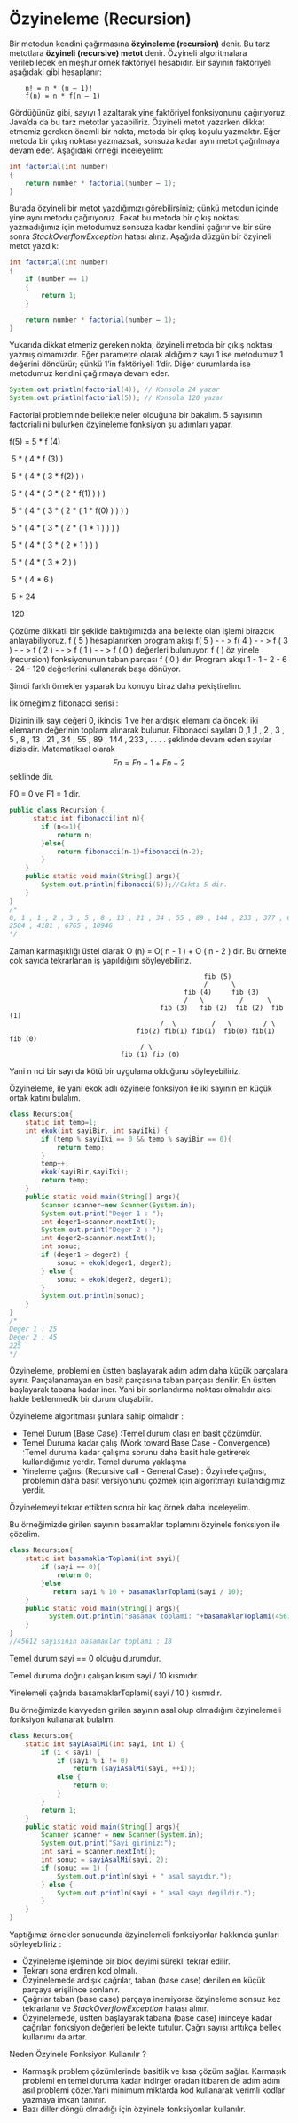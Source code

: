 # Özyineleme (Recursion)

Bir metodun kendini çağırmasına **özyineleme (recursion)** denir. Bu tarz metotlara **özyineli (recursive) metot** denir. Özyineli algoritmalara verilebilecek en meşhur örnek faktöriyel hesabıdır. Bir sayının faktöriyeli aşağıdaki gibi hesaplanır:

		n! = n * (n – 1)!
		f(n) = n * f(n – 1)

Gördüğünüz gibi, sayıyı 1 azaltarak yine faktöriyel fonksiyonunu çağırıyoruz. Java’da da bu tarz metotlar yazabiliriz. Özyineli metot yazarken dikkat etmemiz gereken önemli bir nokta, metoda bir çıkış koşulu yazmaktır. Eğer metoda bir çıkış noktası yazmazsak, sonsuza kadar aynı metot çağrılmaya devam eder. Aşağıdaki örneği inceleyelim:

```java
int factorial(int number)
{
	return number * factorial(number – 1);
}
```

Burada özyineli bir metot yazdığımızı görebilirsiniz; çünkü metodun içinde yine aynı metodu çağırıyoruz. Fakat bu metoda bir çıkış noktası yazmadığımız için metodumuz sonsuza kadar kendini çağırır ve bir süre sonra _StackOverflowException_ hatası alırız. Aşağıda düzgün bir özyineli metot yazdık:

```java
int factorial(int number)
{
	if (number == 1)
	{
		return 1;
	}

    return number * factorial(number – 1);
}
```

Yukarıda dikkat etmeniz gereken nokta, özyineli metoda bir çıkış noktası yazmış olmamızdır. Eğer parametre olarak aldığımız sayı 1 ise metodumuz 1 değerini döndürür; çünkü 1’in faktöriyeli 1’dir. Diğer durumlarda ise metodumuz kendini çağırmaya devam eder.

```java
System.out.println(factorial(4)); // Konsola 24 yazar
System.out.println(factorial(5)); // Konsola 120 yazar
```



Factorial probleminde bellekte neler olduğuna bir bakalım. 5 sayısının factoriali ni bulurken özyineleme fonksiyon şu adımları yapar.

f(5)     =    5 * f (4)

​				5 * ( 4 * f (3) )

​				5 * ( 4 * ( 3 *  f(2) ) )

​				5 * ( 4 * ( 3 * ( 2 * f(1) ) ) )

​				5 * ( 4 * ( 3 * ( 2 * ( 1 * f(0) ) ) ) )

​				5 * ( 4 * ( 3 * ( 2 * ( 1 * 1 ) ) ) ) 

​				5 * ( 4 * ( 3 * ( 2 * 1 ) ) )

​				5 * ( 4 * ( 3 * 2 ) )

​				5 * ( 4 * 6 )

​				5 * 24

​				120

Çözüme dikkatli bir şekilde baktığımızda ana bellekte olan işlemi birazcık anlayabiliyoruz. f ( 5 ) hesaplanırken program akışı f( 5 )  - - > f( 4 ) - - > f ( 3 )  - - > f ( 2 )  - - > f ( 1 ) - - > f ( 0 ) değerleri bulunuyor. f ( )  öz yinele  (recursion) fonksiyonunun taban parçası f ( 0 ) dır. Program akışı 1 - 1 - 2 - 6  - 24 - 120 değerlerini kullanarak başa dönüyor.

Şimdi farklı örnekler yaparak bu konuyu biraz daha pekiştirelim.

İlk örneğimiz fibonacci serisi : 

 Dizinin ilk sayı değeri 0, ikincisi 1 ve her ardışık elemanı da önceki iki elemanın değerinin toplamı alınarak bulunur. Fibonacci sayıları 0 ,1 ,1 , 2 , 3  , 5 , 8 , 13 , 21 , 34 , 55 , 89 , 144 , 233 , . . . . şeklinde devam eden sayılar dizisidir. Matematiksel olarak  
$$
Fn = F n-1 +F n-2
$$
şeklinde dir. 

F0 = 0 ve F1 = 1 dir.

```java
public class Recursion {
      static int fibonacci(int n){
        if (n<=1){
            return n;
        }else{
            return fibonacci(n-1)+fibonacci(n-2);
        }
    }
    public static void main(String[] args){
        System.out.println(fibonacci(5));//Cıktı 5 dir.
    }
}
/*
0, 1 , 1 , 2 , 3 , 5 , 8 , 13 , 21 , 34 , 55 , 89 , 144 , 233 , 377 , 610 , 987 , 1597 ,
2584 , 4181 , 6765 , 10946
*/
```

Zaman karmaşıklığı üstel olarak O (n)  = O( n - 1 ) + O ( n - 2 ) dir. Bu örnekte çok sayıda tekrarlanan iş yapıldığını söyleyebiliriz.

```
                   								 fib (5)    
                    							 /      \ 
               								fib (4)     fib (3)    
             								/ 	\         /      \ 
        							  fib (3) 	fib (2)  fib (2)  fib (1) 
       								  /  \         /   \       	/ \ 
  								fib(2) fib(1) fib(1)  fib(0) fib(1) fib (0) 
  								 / \ 
							fib (1) fib (0)
```

 Yani n nci bir sayı da kötü bir uygulama olduğunu söyleyebiliriz.

Özyineleme, ile yani ekok adlı özyinele fonksiyon ile iki sayının en küçük ortak katını bulalım.

```java
class Recursion{
    static int temp=1;
    int ekok(int sayiBir, int sayiIki) {
        if (temp % sayiIki == 0 && temp % sayiBir == 0){
            return temp;
        }
        temp++;
        ekok(sayiBir,sayiIki);
        return temp;
    }
    public static void main(String[] args){
        Scanner scanner=new Scanner(System.in);
        System.out.print("Deger 1 : ");
        int deger1=scanner.nextInt();
        System.out.print("Deger 2 : ");
        int deger2=scanner.nextInt();
        int sonuc;
        if (deger1 > deger2) {
            sonuc = ekok(deger1, deger2);
        } else {
            sonuc = ekok(deger2, deger1);
        }
        System.out.println(sonuc);
    }
}
/*
Deger 1 : 25
Deger 2 : 45
225
*/
```

Özyineleme, problemi en üstten başlayarak adım adım daha küçük parçalara ayırır. Parçalanamayan en basit parçasına taban parçası denilir. En üstten başlayarak tabana kadar iner. Yani bir sonlandırma noktası olmalıdır aksi halde beklenmedik bir durum oluşabilir. 

Özyineleme algoritması şunlara sahip olmalıdır :

- Temel Durum (Base Case) :Temel durum olası en basit çözümdür.
- Temel Duruma kadar çalış (Work toward Base Case - Convergence) :Temel duruma kadar çalışma sorunu daha basit hale getirerek kullandığımız yerdir. Temel duruma yaklaşma
- Yineleme çağrısı (Recursive call - General Case) : Özyinele çağrısı, problemin daha basit versiyonunu çözmek için algoritmayı kullandığımız yerdir. 

Özyinelemeyi tekrar ettikten sonra bir kaç örnek daha inceleyelim.

Bu örneğimizde girilen sayının basamaklar toplamını özyinele fonksiyon ile çözelim.

```java
class Recursion{
    static int basamaklarToplami(int sayi){
        if (sayi == 0){
            return 0;
        }else
           return sayi % 10 + basamaklarToplami(sayi / 10);
    }
    public static void main(String[] args){
  		  System.out.println("Basamak toplami: "+basamaklarToplami(45612));
    }
}
//45612 sayısının basamaklar toplamı : 18 
```

Temel durum sayi == 0 olduğu durumdur.

Temel duruma doğru çalışan kısım sayi / 10 kısmıdır.

Yinelemeli çağrıda basamaklarToplami( sayi / 10 ) kısmıdır.

Bu örneğimizde klavyeden girilen sayının asal olup olmadığını özyinelemeli fonksiyon kullanarak bulalım.

```java
class Recursion{
    static int sayiAsalMi(int sayi, int i) {
        if (i < sayi) {
            if (sayi % i != 0)
                return (sayiAsalMi(sayi, ++i));
            else {
                return 0;
            }
        }
        return 1;
    }
    public static void main(String[] args){
        Scanner scanner = new Scanner(System.in);
        System.out.print("Sayi giriniz:");
        int sayi = scanner.nextInt();
        int sonuc = sayiAsalMi(sayi, 2);
        if (sonuc == 1) {
            System.out.println(sayi + " asal sayıdır.");
        } else {
            System.out.println(sayi + " asal sayı degildir.");
        }
    }
}
```

Yaptığımız örnekler sonucunda özyinelemeli fonksiyonlar hakkında şunları söyleyebiliriz :

- Özyineleme işleminde bir blok deyimi sürekli tekrar edilir.
- Tekrarı sona erdiren kod olmalı.
- Özyinelemede ardışık çağrılar, taban (base case) denilen en küçük parçaya erişilince sonlanır.
- Çağrılar taban (base case) parçaya inemiyorsa özyineleme sonsuz kez tekrarlanır ve _StackOverflowException_ hatası alınır.
- Özyinelemede, üstten başlayarak tabana (base case) ininceye kadar çağrılan fonksiyon değerleri bellekte tutulur. Çağrı sayısı arttıkça bellek kullanımı da artar. 

Neden Özyinele Fonksiyon Kullanılır ? 

- Karmaşık problem çözümlerinde basitlik ve kısa çözüm sağlar. Karmaşık problemi en temel duruma kadar indirger oradan itibaren de adım adım asıl problemi çözer.Yani minimum miktarda kod kullanarak verimli kodlar yazmaya imkan tanınır.
- Bazı diller döngü olmadığı için özyinele fonksiyonlar kullanılır.





